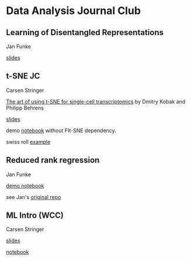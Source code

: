 # Data Analysis Journal Club

## Learning of Disentangled Representations

Jan Funke

[slides](slides/20210513_disentangle.pdf)

## t-SNE JC

Carsen Stringer 

[The art of using t-SNE for single-cell transcriptomics](https://www.nature.com/articles/s41467-019-13056-x) by Dmitry Kobak and Philipp Behrens

[slides](https://docs.google.com/presentation/d/1ObV6S6bhaX4MhfuFXqDQDp-o9itGCV_v9OahqyvoSRY/edit?usp=sharing)

demo [notebook](notebooks/tsne_demo.ipynb) without FIt-SNE dependency.

swiss roll [example](notebooks/swiss_roll.ipynb)


## Reduced rank regression

Jan Funke

[demo notebook](reducedRankRegression/Reduced%20Rank%20Regression.ipynb)

see Jan's [original repo](https://github.com/funkey/das_rrr)

## ML Intro (WCC)

Carsen Stringer 

[slides](https://drive.google.com/file/d/1Gdtjy8K95PdM_qpYupLXDloOpj-Iok7U/view?usp=sharing)

[notebook](notebooks/dim_exploration.ipynb) 
